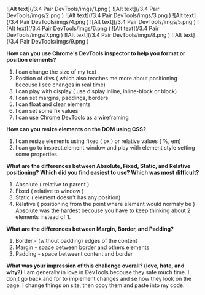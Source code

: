 ![Alt text](/3.4 Pair DevTools/imgs/1.png )
![Alt text](/3.4 Pair DevTools/imgs/2.png )
![Alt text](/3.4 Pair DevTools/imgs/3.png )
![Alt text](/3.4 Pair DevTools/imgs/4.png )
![Alt text](/3.4 Pair DevTools/imgs/5.png )
![Alt text](/3.4 Pair DevTools/imgs/6.png )
![Alt text](/3.4 Pair DevTools/imgs/7.png )
![Alt text](/3.4 Pair DevTools/imgs/8.png )
![Alt text](/3.4 Pair DevTools/imgs/9.png )

**How can you use Chrome's DevTools inspector to help you format or position elements?**
1) I can change the size of my text
2) Position of divs ( which also teaches me more about positioning becouse I see changes in real time)
3) I can play with display ( use display inline, inline-block or block)
4) I can set margins, paddings, borders
5) I can float and clear elements
7) I can set some fix values
8) I can use Chrome DevTools as a wireframing 

**How can you resize elements on the DOM using CSS?**
1) I can resize elements using fixed ( px ) or relative values ( %, em)
2) I can go to inspect.element window and play with element style setting some properties

**What are the differences between Absolute, Fixed, Static, and Relative positioning? Which did you find easiest to use? Which was most difficult?**
1) Absolute ( relative to parent )
2) Fixed ( relative to window )
3) Static ( element doesn't has any position)
4) Relative ( positioning from the point where element would normaly be )
Absolute was the hardest becouse you have to keep thinking about 2 elements instead of 1.

**What are the differences between Margin, Border, and Padding?**
1) Border - (without padding) edges of the content  
2) Margin - space between border and others elements
3) Padding - space betweent content and border 

**What was your impression of this challenge overall? (love, hate, and why?)**
I am generally in love in DevTools becouse they safe much time. I don;t go back and for to implement changes and se how they look on the page. I change things on site, then copy them and paste into my code. 